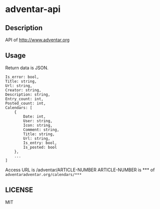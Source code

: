 # adventar-api

## Description
API of http://www.adventar.org

## Usage
Return data is JSON.
```
Is_error: bool,
Title: string,
Url: string,
Creator: string,
Description: string,
Entry_count: int,
Posted_count: int,
Calendars: [
    {
        Date: int,
        User: string,
        Icon: string,
        Comment: string,
        Title: string,
        Url: string,
        Is_entry: bool,
        Is_posted: bool
    },
    ...
]
```

Access URL is /adventar/ARTICLE-NUMBER
ARTICLE-NUMBER is *** of `adventaradventar.org/calendars/***`

## LICENSE
MIT
